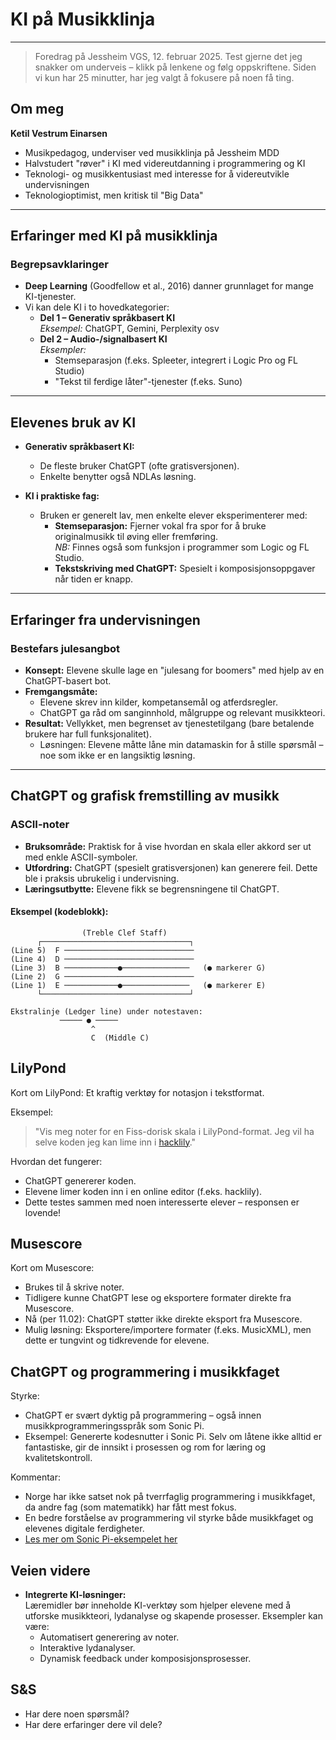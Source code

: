 # KI på Musikklinja

---

>Foredrag på Jessheim VGS, 12. februar 2025. 
Test gjerne det jeg snakker om underveis – klikk på lenkene og følg oppskriftene.
Siden vi kun har 25 minutter, har jeg valgt å fokusere på noen få ting. 

## Om meg

**Ketil Vestrum Einarsen**  
- Musikpedagog, underviser ved musikklinja på Jessheim MDD  
- Halvstudert "røver" i KI med videreutdanning i programmering og KI  
- Teknologi- og musikkentusiast med interesse for å videreutvikle undervisningen  
- Teknologioptimist, men kritisk til "Big Data"  

---

## Erfaringer med KI på musikklinja

### Begrepsavklaringer

- **Deep Learning** (Goodfellow et al., 2016) danner grunnlaget for mange KI-tjenester.
- Vi kan dele KI i to hovedkategorier:
  - **Del 1 – Generativ språkbasert KI**  
    *Eksempel:* ChatGPT, Gemini, Perplexity osv
  - **Del 2 – Audio-/signalbasert KI**  
    *Eksempler:*  
    - Stemseparasjon (f.eks. Spleeter, integrert i Logic Pro og FL Studio)  
    - "Tekst til ferdige låter"-tjenester (f.eks. Suno)

---

## Elevenes bruk av KI

- **Generativ språkbasert KI:**  
  - De fleste bruker ChatGPT (ofte gratisversjonen).  
  - Enkelte benytter også NDLAs løsning.

- **KI i praktiske fag:**  
  - Bruken er generelt lav, men enkelte elever eksperimenterer med:
    - **Stemseparasjon:** Fjerner vokal fra spor for å bruke originalmusikk til øving eller fremføring.  
      *NB:* Finnes også som funksjon i programmer som Logic og FL Studio.
    - **Tekstskriving med ChatGPT:** Spesielt i komposisjonsoppgaver når tiden er knapp.

---

## Erfaringer fra undervisningen

### Bestefars julesangbot

- **Konsept:** Elevene skulle lage en "julesang for boomers" med hjelp av en ChatGPT-basert bot.
- **Fremgangsmåte:**  
  - Elevene skrev inn kilder, kompetansemål og atferdsregler.  
  - ChatGPT ga råd om sanginnhold, målgruppe og relevant musikkteori.
- **Resultat:** Vellykket, men begrenset av tjenestetilgang (bare betalende brukere har full funksjonalitet).  
  - Løsningen: Elevene måtte låne min datamaskin for å stille spørsmål – noe som ikke er en langsiktig løsning.

---

## ChatGPT og grafisk fremstilling av musikk

### ASCII-noter

- **Bruksområde:** Praktisk for å vise hvordan en skala eller akkord ser ut med enkle ASCII-symboler.
- **Utfordring:** ChatGPT (spesielt gratisversjonen) kan generere feil. Dette ble i praksis ubrukelig i undervisning. 
- **Læringsutbytte:** Elevene fikk se begrensningene til ChatGPT. 


#### Eksempel (kodeblokk):

```plaintext
                (Treble Clef Staff)
      ┌─────────────────────────────────┐
(Line 5)  F ─────────────────────────────
(Line 4)  D ─────────────────────────────
(Line 3)  B ────────────●───────────────   (● markerer G)
(Line 2)  G ─────────────────────────────
(Line 1)  E ────────────●───────────────   (● markerer E)
      └─────────────────────────────────┘

Ekstralinje (Ledger line) under notestaven:
           ───── ● ─────  
                  ^
                  C  (Middle C)
```
## LilyPond

Kort om LilyPond: Et kraftig verktøy for notasjon i tekstformat.

Eksempel:
> "Vis meg noter for en Fiss-dorisk skala i LilyPond-format. Jeg vil ha selve koden jeg kan lime inn i [hacklily](https://www.hacklily.org)."

Hvordan det fungerer:
- ChatGPT genererer koden.
- Elevene limer koden inn i en online editor (f.eks. hacklily).
- Dette testes sammen med noen interesserte elever – responsen er lovende!

## Musescore

Kort om Musescore:
- Brukes til å skrive noter.
- Tidligere kunne ChatGPT lese og eksportere formater direkte fra Musescore.
- Nå (per 11.02): ChatGPT støtter ikke direkte eksport fra Musescore.
- Mulig løsning: Eksportere/importere formater (f.eks. MusicXML), men dette er tungvint og tidkrevende for elevene.

## ChatGPT og programmering i musikkfaget

Styrke:
- ChatGPT er svært dyktig på programmering – også innen musikkprogrammeringsspråk som Sonic Pi.
- Eksempel: Genererte kodesnutter i Sonic Pi. Selv om låtene ikke alltid er fantastiske, gir de innsikt i prosessen og rom for læring og kvalitetskontroll.

Kommentar:
- Norge har ikke satset nok på tverrfaglig programmering i musikkfaget, da andre fag (som matematikk) har fått mest fokus.
- En bedre forståelse av programmering vil styrke både musikkfaget og elevenes digitale ferdigheter.
- [Les mer om Sonic Pi-eksempelet her](https://github.com/Ketilpetil/KI_i_musikkundervisning/blob/main/Chatgpt_sonic_pi.md)


## Veien videre

- **Integrerte KI-løsninger:**  
  Læremidler bør inneholde KI-verktøy som hjelper elevene med å utforske musikkteori, lydanalyse og skapende prosesser. Eksempler kan være:
  - Automatisert generering av noter.
  - Interaktive lydanalyser.
  - Dynamisk feedback under komposisjonsprosesser.


## S&S
- Har dere noen spørsmål?
- Har dere erfaringer dere vil dele?
